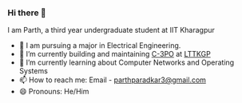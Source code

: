 ### Hi there 👋

I am Parth, a third year undergraduate student at IIT Kharagpur

- :book: I am pursuing a major in Electrical Engineering.
- 🔭 I’m currently building and maintaining [C-3PO](https://github.com/lttkgp/C-3PO) at [LTTKGP](https://lttkgp.com)
- 🌱 I’m currently learning about Computer Networks and Operating Systems
- 📫 How to reach me: Email - parthparadkar3@gmail.com
- 😄 Pronouns: He/Him
